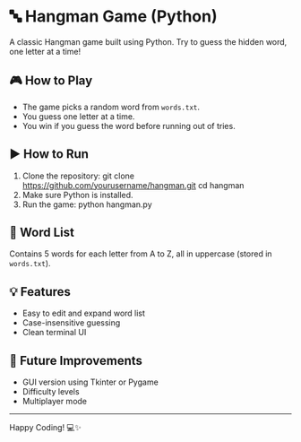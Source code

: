 # 🔤 Hangman Game (Python)

A classic Hangman game built using Python. Try to guess the hidden word, one letter at a time!

## 🎮 How to Play
- The game picks a random word from `words.txt`.
- You guess one letter at a time.
- You win if you guess the word before running out of tries.

## ▶️ How to Run
1. Clone the repository:
git clone https://github.com/yourusername/hangman.git
cd hangman
2. Make sure Python is installed.
3. Run the game:
python hangman.py

## 📄 Word List
Contains 5 words for each letter from A to Z, all in uppercase (stored in `words.txt`).

## 💡 Features
- Easy to edit and expand word list
- Case-insensitive guessing
- Clean terminal UI

## 🚀 Future Improvements
- GUI version using Tkinter or Pygame
- Difficulty levels
- Multiplayer mode

---

Happy Coding! 💻✨
